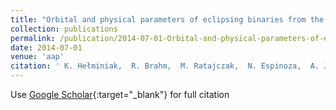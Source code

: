 ```yaml
---
title: "Orbital and physical parameters of eclipsing binaries from the All-Sky Automated Survey catalogue. VI. AK Fornacis: a rare, bright K-type eclipsing binary"
collection: publications
permalink: /publication/2014-07-01-Orbital-and-physical-parameters-of-eclipsing-binaries-from-the-All-Sky-Automated-Survey-catalogue-VI-AK-Fornacis-a-rare-bright-K-type-eclipsing-binary
date: 2014-07-01
venue: 'aap'
citation: ' K. Hełminiak,  R. Brahm,  M. Ratajczak,  N. Espinoza,  A. Jordán,  M. Konacki,  M. Rabus, &quot;Orbital and physical parameters of eclipsing binaries from the All-Sky Automated Survey catalogue. VI. AK Fornacis: a rare, bright K-type eclipsing binary.&quot; aap, 2014.'
---
```

Use [Google Scholar](https://scholar.google.com/scholar?q=Orbital+and+physical+parameters+of+eclipsing+binaries+from+the+All+Sky+Automated+Survey+catalogue.+VI.+AK+Fornacis:+a+rare,+bright+K+type+eclipsing+binary){:target="_blank"} for full citation